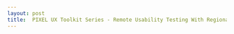 ```yaml
---
layout: post
title:  PIXEL UX Toolkit Series - Remote Usability Testing With Regional Users
---
```

